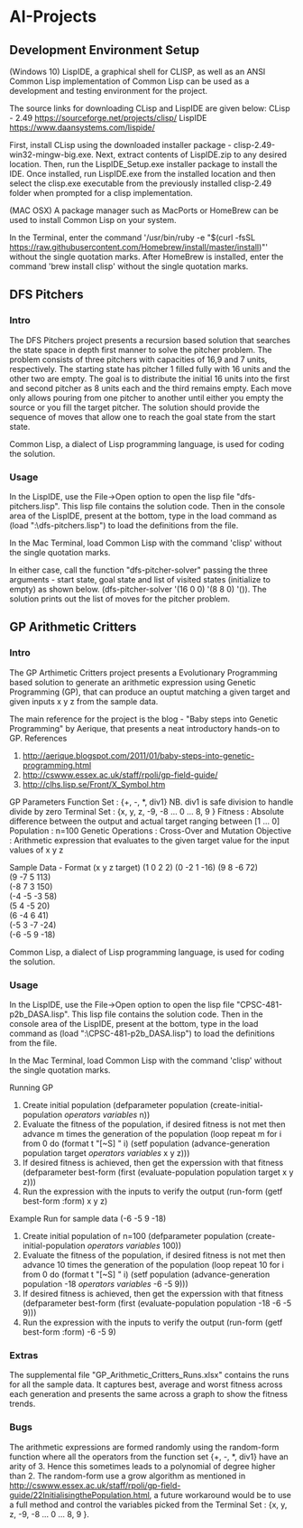 # AI-Projects
## Development Environment Setup
(Windows 10)
LispIDE, a graphical shell for CLISP, as well as an ANSI Common Lisp implementation of Common Lisp can be used as a development and testing environment for the project.

The source links for downloading CLisp and LispIDE are given below:
CLisp - 2.49
https://sourceforge.net/projects/clisp/
LispIDE
https://www.daansystems.com/lispide/

First, install CLisp using the downloaded installer package - clisp-2.49-win32-mingw-big.exe. 
Next, extract contents of LispIDE.zip to any desired location. 
Then, run the LispIDE_Setup.exe installer package to install the IDE. 
Once installed, run LispIDE.exe from the installed location and then select the clisp.exe executable from the previously installed clisp-2.49 folder when prompted for a clisp implementation.

(MAC OSX)
A package manager such as MacPorts or HomeBrew can be used to install Common Lisp on your system.

In the Terminal, enter the command '/usr/bin/ruby -e "$(curl -fsSL https://raw.githubusercontent.com/Homebrew/install/master/install)"' without the single quotation marks. After HomeBrew is installed, enter the command 'brew install clisp' without the single quotation marks.

## DFS Pitchers
### Intro
The DFS Pitchers project presents a recursion based solution that searches the state space in depth first manner to solve the pitcher problem. The problem consists of three pitchers with capacities of 16,9 and 7 units, respectively. The starting state has pitcher 1 filled fully with 16 units and the other two are empty. The goal is to distribute the initial 16 units into the first and second pitcher as 8 units each and the third remains empty. Each move only allows pouring from one pitcher to another until either you empty the source or you fill the target pitcher. The solution should provide the sequence of moves that allow one to reach the goal state from the start state.

Common Lisp, a dialect of Lisp programming language, is used for coding the solution.
### Usage
In the LispIDE, use the File->Open option to open the lisp file "dfs-pitchers.lisp". This lisp file contains the solution code. Then in the console area of the LispIDE, present at the bottom, type in the load command as (load "<path>:\\dfs-pitchers.lisp") to load the definitions from the file.

In the Mac Terminal, load Common Lisp with the command 'clisp' without the single quotation marks.

In either case, call the function "dfs-pitcher-solver" passing the three arguments - start state, goal state and list of visited states (initialize to empty) as shown below.
(dfs-pitcher-solver '(16 0 0) '(8 8 0) '()). The solution prints out the list of moves for the pitcher problem.

## GP Arithmetic Critters
### Intro
The GP Arthimetic Critters project presents a Evolutionary Programming based solution to generate an arithmetic expression using Genetic Programming (GP), that can produce an ouptut matching a given target and given inputs x y z from the sample data.

The main reference for the project is the blog - "Baby steps into Genetic Programming" by Aerique, that presents a neat introductory hands-on to GP.
References
1) http://aerique.blogspot.com/2011/01/baby-steps-into-genetic-programming.html
2) http://cswww.essex.ac.uk/staff/rpoli/gp-field-guide/
3) http://clhs.lisp.se/Front/X_Symbol.htm 
 
GP Parameters
Function Set : {+, -, *, div1} NB. div1 is safe division to handle divide by zero 
Terminal Set : {x, y, z, -9, -8 ... 0 ... 8, 9 }
Fitness : Absolute difference between the output and actual target ranging between [1 ... 0]
Population : n=100
Genetic Operations : Cross-Over and Mutation
Objective : Arithmetic expression that evaluates to the given target value for the input values of x y z

Sample Data - Format (x y z target)
(1 0 2 2)
(0 -2 1 -16)
(9 8 -6 72)  
(9 -7 5 113)  
(-8 7 3 150)  
(-4 -5 -3 58)  
(5 4 -5 20)  
(6 -4 6 41)  
(-5 3 -7 -24)  
(-6 -5 9 -18) 

Common Lisp, a dialect of Lisp programming language, is used for coding the solution.

### Usage
In the LispIDE, use the File->Open option to open the lisp file "CPSC-481-p2b_DASA.lisp". This lisp file contains the solution code. Then in the console area of the LispIDE, present at the bottom, type in the load command as (load "<path>:\\CPSC-481-p2b_DASA.lisp") to load the definitions from the file.

In the Mac Terminal, load Common Lisp with the command 'clisp' without the single quotation marks.

Running GP
1. Create initial population
 	(defparameter population (create-initial-population *operators* *variables* n))
2. Evaluate the fitness of the population, if desired fitness is not met then advance m times the generation of the population
 	(loop repeat m for i from 0 do (format t "[~S] " i) (setf population (advance-generation population target *operators* *variables* x y z)))
3. If desired fitness is achieved, then get the experssion with that fitness 
 	(defparameter best-form (first (evaluate-population population target x y z)))
4. Run the expression with the inputs to verify the output
	(run-form (getf best-form :form) x y z)

Example Run for sample data (-6 -5 9 -18)
1. Create initial population of n=100
 	(defparameter population (create-initial-population *operators* *variables* 100))
2. Evaluate the fitness of the population, if desired fitness is not met then advance 10 times the generation of the population
 	(loop repeat 10 for i from 0 do (format t "[~S] " i) (setf population (advance-generation population -18 *operators* *variables* -6 -5 9)))
3. If desired fitness is achieved, then get the experssion with that fitness 
 	(defparameter best-form (first (evaluate-population population -18 -6 -5 9)))
4. Run the expression with the inputs to verify the output
	(run-form (getf best-form :form) -6 -5 9)
  
### Extras
The supplemental file "GP_Arithmetic_Critters_Runs.xlsx" contains the runs for all the sample data. 
It captures best, average and worst fitness across each generation and presents the same across a graph to show the fitness trends.

### Bugs
The arithmetic expressions are formed randomly using the random-form function where all the operators from the function set {+, -, *, div1} have an arity of 3.
Hence this sometimes leads to a polynomial of degree higher than 2. The random-form use a grow algorithm as mentioned in http://cswww.essex.ac.uk/staff/rpoli/gp-field-guide/22InitialisingthePopulation.html, a future workaround would be to use a full method and control the variables picked from the Terminal Set : {x, y, z, -9, -8 ... 0 ... 8, 9 }.


